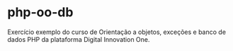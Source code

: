 # php-oo-db
Exercício exemplo do curso de Orientação a objetos, exceções e banco de dados PHP da plataforma Digital Innovation One.
